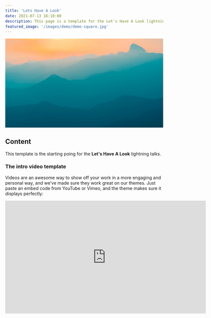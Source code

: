 ```yaml
---
title: 'Lets Have A Look'
date: 2021-07-13 16:10:00
description: This page is a template for the Let's Have A Look lightning talks.
featured_image: '/images/demo/demo-square.jpg'
---
```


![](/images/demo/demo-landscape.jpg)

## Content

This template is the starting poing for the **Let's Have A Look** lightning talks.

### The intro video template

Videos are an awesome way to show off your work in a more engaging and personal way, and we’ve made sure they work great on our themes. Just paste an embed code from YouTube or Vimeo, and the theme makes sure it displays perfectly:

<iframe src="https://youtu.be/l5cyvtv8oyc" width="640" height="360" frameborder="0" allowfullscreen></iframe>
